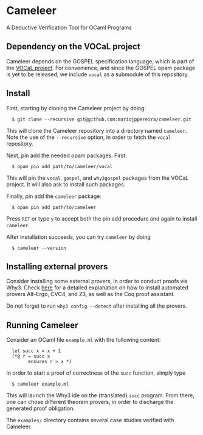 Cameleer
========
A Deductive Verification Tool for OCaml Programs

Dependency on the VOCaL project
-------------------------------
Cameleer depends on the GOSPEL specification language, which is part of the
[VOCaL project](https://vocal.lri.fr/). For convenience, and since the GOSPEL
opam package is yet to be released, we include `vocal` as a submodule of this
repository.

Install
-------
First, starting by cloning the Cameleer project by doing:
```
  $ git clone --recursive git@github.com:mariojppereira/cameleer.git
```
This will clone the Cameleer repository into a directory named `cameleer`.
Note the use of the `--recursive` option, in order to fetch the `vocal`
repository.

Next, pin add the needed opam packages. First:
```
  $ opam pin add path/to/cameleer/vocal
```
This will pin the `vocal`, `gospel`, and `why3gospel` packages from the
VOCaL project. It will also ask to install such packages.

Finally, pin add the `cameleer` package:
```
  $ opam pin add path/to/cameleer
```
Press `RET` or type `y` to accept both the pin add procedure and again to
install `cameleer`.

After installation succeeds, you can try `cameleer` by doing
```
  $ cameleer --version
```

Installing external provers
---------------------------
Consider installing some external provers, in order to conduct proofs via
Why3. Check [here](https://www.lri.fr/~marche/MPRI-2-36-1/install.html) for a
detailed explanation on how to install automated provers Alt-Ergo, CVC4, and Z3,
as well as the Coq proof assistant.

Do not forget to run `why3 config --detect` after installing all the provers.

Running Cameleer
----------------
Consider an OCaml file `example.ml` with the following content:
```
  let succ x = x + 1
  (*@ r = succ x
        ensures r > x *)
```
In order to start a proof of correctness of the `succ` function, simply type
```
  $ cameleer example.ml
```
This will launch the Why3 ide on the (translated) `succ` program. From there,
one can chose different theorem provers, in order to discharge the generated
proof obligation.

The `examples/` directory contains several case studies verified with Cameleer.
